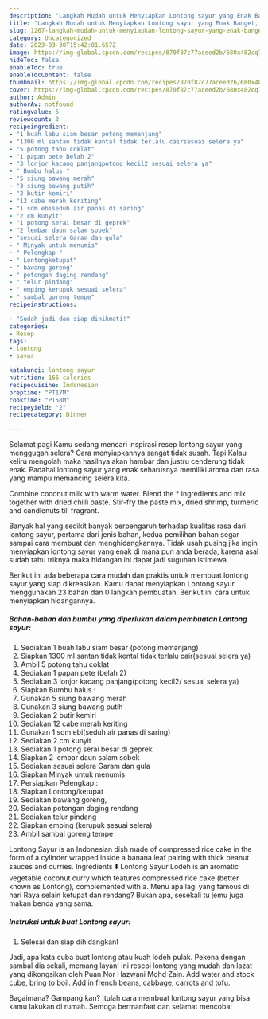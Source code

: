 ```yaml
---
description: "Langkah Mudah untuk Menyiapkan Lontong sayur yang Enak Banget, Buat Buka Puasa}"
title: "Langkah Mudah untuk Menyiapkan Lontong sayur yang Enak Banget, Buat Buka Puasa}"
slug: 1267-langkah-mudah-untuk-menyiapkan-lontong-sayur-yang-enak-banget-buat-buka-puasa
category: Uncategorized
date: 2023-03-30T15:42:01.657Z
image: https://img-global.cpcdn.com/recipes/870f87c77aceed2b/680x482cq70/lontong-sayur-foto-resep-utama.jpg
hideToc: false
enableToc: true
enableTocContent: false
thumbnail: https://img-global.cpcdn.com/recipes/870f87c77aceed2b/680x482cq70/lontong-sayur-foto-resep-utama.jpg
cover: https://img-global.cpcdn.com/recipes/870f87c77aceed2b/680x482cq70/lontong-sayur-foto-resep-utama.jpg
author: Admin
authorAv: notfound
ratingvalue: 5
reviewcount: 3
recipeingredient:
- "1 buah labu siam besar potong memanjang"
- "1300 ml santan tidak kental tidak terlalu cairsesuai selera ya"
- "5 potong tahu coklat"
- "1 papan pete belah 2"
- "3 lonjor kacang panjangpotong kecil2 sesuai selera ya"
- " Bumbu halus "
- "5 siung bawang merah"
- "3 siung bawang putih"
- "2 butir kemiri"
- "12 cabe merah keriting"
- "1 sdm ebiseduh air panas di saring"
- "2 cm kunyit"
- "1 potong serai besar di geprek"
- "2 lembar daun salam sobek"
- "sesuai selera Garam dan gula"
- " Minyak untuk menumis"
- " Pelengkap "
- " Lontongketupat"
- " bawang goreng"
- " potongan daging rendang"
- " telur pindang"
- " emping kerupuk sesuai selera"
- " sambal goreng tempe"
recipeinstructions:

- "Sudah jadi dan siap dinikmati!"
categories:
- Resep
tags:
- lontong
- sayur

katakunci: lontong sayur 
nutrition: 166 calories
recipecuisine: Indonesian
preptime: "PT17M"
cooktime: "PT58M"
recipeyield: "2"
recipecategory: Dinner

---
```



Selamat pagi Kamu sedang mencari inspirasi resep lontong sayur yang menggugah selera? Cara menyiapkannya sangat tidak susah. Tapi Kalau keliru mengolah maka hasilnya akan hambar dan justru cenderung tidak enak. Padahal lontong sayur yang enak seharusnya memiliki aroma dan rasa yang mampu memancing selera kita.


Combine coconut milk with warm water. Blend the * ingredients and mix together with dried chilli paste. Stir-fry the paste mix, dried shrimp, turmeric and candlenuts till fragrant.

Banyak hal yang sedikit banyak berpengaruh terhadap kualitas rasa dari lontong sayur, pertama dari jenis bahan, kedua pemilihan bahan segar sampai cara membuat dan menghidangkannya. Tidak usah pusing jika ingin menyiapkan lontong sayur yang enak di mana pun anda berada, karena asal sudah tahu triknya maka hidangan ini dapat jadi suguhan istimewa.


Berikut ini ada beberapa cara mudah dan praktis untuk membuat lontong sayur yang siap dikreasikan. Kamu dapat menyiapkan Lontong sayur menggunakan 23 bahan dan 0 langkah pembuatan. Berikut ini cara untuk menyiapkan hidangannya.

<!--inarticleads1-->

##### Bahan-bahan dan bumbu yang diperlukan dalam pembuatan Lontong sayur:

1. Sediakan 1 buah labu siam besar (potong memanjang)
1. Siapkan 1300 ml santan tidak kental tidak terlalu cair(sesuai selera ya)
1. Ambil 5 potong tahu coklat
1. Sediakan 1 papan pete (belah 2)
1. Sediakan 3 lonjor kacang panjang(potong kecil2/ sesuai selera ya)
1. Siapkan  Bumbu halus :
1. Gunakan 5 siung bawang merah
1. Gunakan 3 siung bawang putih
1. Sediakan 2 butir kemiri
1. Sediakan 12 cabe merah keriting
1. Gunakan 1 sdm ebi(seduh air panas di saring)
1. Sediakan 2 cm kunyit
1. Sediakan 1 potong serai besar di geprek
1. Siapkan 2 lembar daun salam sobek
1. Sediakan sesuai selera Garam dan gula
1. Siapkan  Minyak untuk menumis
1. Persiapkan  Pelengkap :
1. Siapkan  Lontong/ketupat
1. Sediakan  bawang goreng,
1. Sediakan  potongan daging rendang
1. Sediakan  telur pindang
1. Siapkan  emping (kerupuk sesuai selera)
1. Ambil  sambal goreng tempe


Lontong Sayur is an Indonesian dish made of compressed rice cake in the form of a cylinder wrapped inside a banana leaf pairing with thick peanut sauces and curries. Ingredients ⬇️ Lontong Sayur Lodeh is an aromatic vegetable coconut curry which features compressed rice cake (better known as Lontong), complemented with a. Menu apa lagi yang famous di hari Raya selain ketupat dan rendang? Bukan apa, sesekali tu jemu juga makan benda yang sama. 

<!--inarticleads2-->

##### Instruksi untuk buat Lontong sayur:


1. Selesai dan siap dihidangkan!

Jadi, apa kata cuba buat lontong atau kuah lodeh pulak. Pekena dengan sambal dia sekali, memang layan! Ini resepi lontong yang mudah dan lazat yang dikongsikan oleh Puan Nor Hazwani Mohd Zain. Add water and stock cube, bring to boil. Add in french beans, cabbage, carrots and tofu. 

Bagaimana? Gampang kan? Itulah cara membuat lontong sayur yang bisa kamu lakukan di rumah. Semoga bermanfaat dan selamat mencoba!
